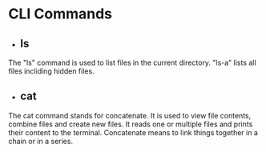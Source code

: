 # CLI Commands
- ## ls
The "ls" command is used to list files in the current directory. "ls-a" lists all files incliding hidden files. 
- ## cat
The cat command stands for concatenate. It is used to view file contents, combine files and create new files. It reads one or multiple files and prints their content to the terminal. Concatenate means to link things together in a chain or in a series.